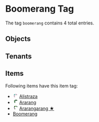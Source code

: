 # Boomerang Tag

The tag `boomerang` contains 4 total entries.

## Objects

## Tenants

## Items

Following items have this item tag:

- <img src="https://raw.githubusercontent.com/Ceterai/Enternia/main/items/active/weapons/ranged/alta/unique/ct_alistraza.png" alt="Alistraza icon" loading="lazy" height=16px width="auto" /> [Alistraza](https://ceterai.github.io/MyEnternia/Wiki/Alistraza)
- <img src="https://raw.githubusercontent.com/Ceterai/Enternia/main/items/active/weapons/ranged/alta/unique/ct_ararang.png" alt="Ararang icon" loading="lazy" height=16px width="auto" /> [Ararang](https://ceterai.github.io/MyEnternia/Wiki/Ararang)
- <img src="https://raw.githubusercontent.com/Ceterai/Enternia/main/items/active/weapons/ranged/alta/unique/ct_ararang_2.png" alt="Ararangarang ★ icon" loading="lazy" height=16px width="auto" /> [Ararangarang ★](https://ceterai.github.io/MyEnternia/Wiki/Ararangarang)
- [Boomerang](https://ceterai.github.io/MyEnternia/Wiki/Boomerang)
